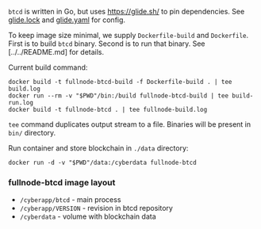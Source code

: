 `btcd` is written in Go, but uses https://glide.sh/ to pin
dependencies. See [glide.lock] and [glide.yaml] for config.

To keep image size minimal, we supply `Dockerfile-build`
and `Dockerfile`. First is to build `btcd` binary. Second
is to run that binary. See [../../README.md] for details.

Current build command:

    docker build -t fullnode-btcd-build -f Dockerfile-build . | tee build.log
    docker run --rm -v "$PWD"/bin:/build fullnode-btcd-build | tee build-run.log
    docker build -t fullnode-btcd . | tee fullnode-build.log

`tee` command duplicates output stream to a file. Binaries
will be present in `bin/` directory.

Run container and store blockchain in `./data` directory:

    docker run -d -v "$PWD"/data:/cyberdata fullnode-btcd

### fullnode-btcd image layout

* `/cyberapp/btcd`     - main process
* `/cyberapp/VERSION`  - revision in btcd repository
* `/cyberdata`         - volume with blockchain data

[glide.lock]: https://github.com/btcsuite/btcd/blob/master/glide.lock
[glide.yaml]: https://github.com/btcsuite/btcd/blob/master/glide.yaml
